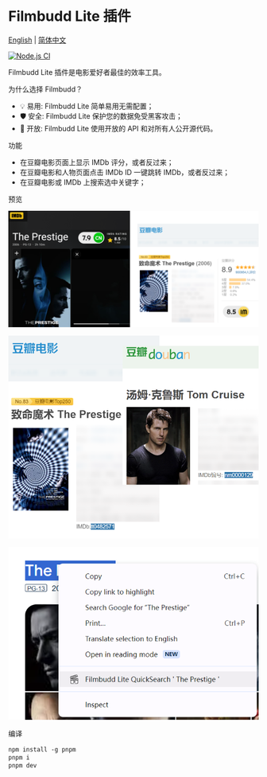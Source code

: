 # Filmbudd Lite 插件

[English](./README.md) | [简体中文](./README.zh_CN.md)

[![Node.js CI](https://github.com/filmbudd/filmbudd-lite/actions/workflows/node.js.yml/badge.svg?branch=master)](https://github.com/filmbudd/filmbudd-lite/actions/workflows/node.js.yml)

Filmbudd Lite 插件是电影爱好者最佳的效率工具。

为什么选择 Filmbudd？

- 💡 易用: Filmbudd Lite 简单易用无需配置；
- 🛡️ 安全: Filmbudd Lite 保护您的数据免受黑客攻击；
- 🍌 开放: Filmbudd Lite 使用开放的 API 和对所有人公开源代码。

功能

- 在豆瓣电影页面上显示 IMDb 评分，或者反过来；
- 在豆瓣电影和人物页面点击 IMDb ID 一键跳转 IMDb，或者反过来；
- 在豆瓣电影或 IMDb 上搜索选中关键字；

预览

![显示评分](./1-feature-show-rating.png)

![点击跳转](./2-feature-click-to-jump.png)

![快搜选中关键字](./3-feature-search-selected.png)

编译

    npm install -g pnpm
    pnpm i
    pnpm dev
